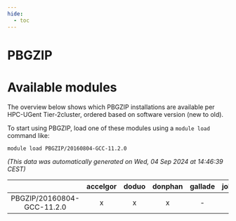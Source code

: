 ```yaml
---
hide:
  - toc
---
```


PBGZIP
======

# Available modules


The overview below shows which PBGZIP installations are available per HPC-UGent Tier-2cluster, ordered based on software version (new to old).

To start using PBGZIP, load one of these modules using a `module load` command like:

```shell
module load PBGZIP/20160804-GCC-11.2.0
```

*(This data was automatically generated on Wed, 04 Sep 2024 at 14:46:39 CEST)*  

| |accelgor|doduo|donphan|gallade|joltik|shinx|skitty|
| :---: | :---: | :---: | :---: | :---: | :---: | :---: | :---: |
|PBGZIP/20160804-GCC-11.2.0|x|x|x|-|x|-|x|
